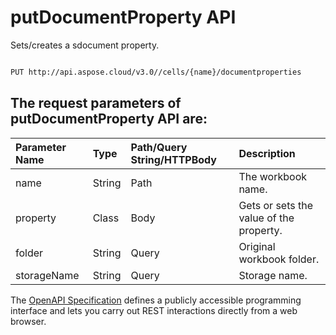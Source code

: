 # **putDocumentProperty API**

Sets/creates a sdocument property. 

```bash

PUT http://api.aspose.cloud/v3.0//cells/{name}/documentproperties

```

## The request parameters of **putDocumentProperty** API are: 

| Parameter Name | Type | Path/Query String/HTTPBody | Description | 
| :- | :- | :- |:- | 
|name|String|Path|The workbook name.|
|property|Class|Body|Gets or sets the value of the property.|
|folder|String|Query|Original workbook folder.|
|storageName|String|Query|Storage name.|


The [OpenAPI Specification](https://reference.aspose.cloud/cells/#/PropertiesController/PutDocumentProperty) defines a publicly accessible programming interface and lets you carry out REST interactions directly from a web browser.
